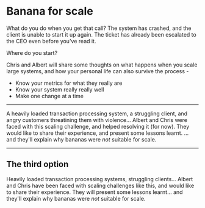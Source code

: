 Banana for scale
================

What do you do when you get that call?  The system has crashed, and the client is unable to start it up again.  The ticket has already been escalated to the CEO even before you've read it.

Where do you start?

Chris and Albert will share some thoughts on what happens when you scale large systems, and how your personal life can also survive the process -
* Know your metrics for what they really are
* Know your system really really well
* Make one change at a time

---

A heavily loaded transaction processing system, a struggling client, and angry
customers threatining them with violence... Albert and Chris were faced with
this scaling challenge, and helped resolving it (for now). They would like to
share their experience, and present some lessons learnt. ... and they'll
explain why bananas were *not* suitable for scale.

---

The third option
----------------

Heavily loaded transaction processing systems, struggling clients...  Albert and Chris have been faced with scaling challenges like this, and would like to share their experience.  They will present some lessons learnt... and they'll explain why bananas were *not* suitable for scale.
